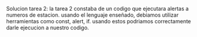 Solucion tarea 2: 
la tarea 2 constaba de un codigo que ejecutara alertas a numeros de estacion. 
usando el lenguaje enseñado, debiamos utilizar herramientas como const, alert, if. 
usando estos podriamos correctamente darle ejecucion a nuestro codigo.
